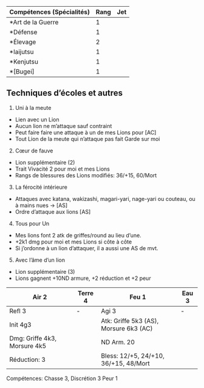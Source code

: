 | Compétences (Spécialités)                     | Rang  | Jet
| --------------------------------------------- | ----- | -------
| *Art de la Guerre                             | 1     |
| *Défense                                      | 1     |
| *Élevage                                      | 2     |
| *Iaijutsu                                     | 1     |
| *Kenjutsu                                     | 1     |
| *[Bugei]                                      | 1     |

## Techniques d’écoles et autres

1. Uni à la meute
  * Lien avec un Lion
  * Aucun lion ne m’attaque sauf contraint
  * Peut faire faire une attaque à un de mes Lions pour [AC]
  * Tout Lion de la meute qui n’attaque pas fait Garde sur moi
2. Cœur de fauve
  * Lion supplémentaire (2)
  * Trait Vivacité 2 pour moi et mes Lions
  * Rangs de blessures des Lions modifiés: 36/+15, 60/Mort
3. La férocité intérieure
  * Attaques avec katana, wakizashi, magari-yari, nage-yari ou couteau, ou à
    mains nues -> [AS]
  * Ordre d’attaque aux lions [AS]
4. Tous pour Un
  * Mes lions font 2 atk de griffes/round au lieu d’une.
  * +2k1 dmg pour moi et mes Lions si côte à côte
  * Si j’ordonne à un lion d’attaquer, il a aussi une AS de mvt.
5. Avec l’âme d’un lion
  * Lion supplémentaire (3)
  * Lions gagnent +10ND armure, +2 réduction et +2 peur

| Air 2     | Terre 4   | Feu 1     | Eau 3     |
| --------- | --------- | --------- | --------- |
| Refl 3    | -         | Agi 3     | -         |
| Init 4g3             || Atk: Griffe 5k3 (AS), Morsure 6k3 (AC)
| Dmg: Griffe 4k3, Morsure 4k5     || ND Arm. 20
| Réduction: 3         || Bless: 12/+5, 24/+10, 36/+15, 48/Mort

Compétences: Chasse 3, Discrétion 3
Peur 1
